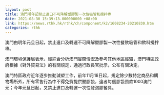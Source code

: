 ```yaml
---
layout: post
title: 澳門明年起禁止進口不可降解塑膠製一次性吸管和攪拌棒
date: 2021-08-30 15:39:13.000000000 +08:00
link: https://news.rthk.hk/rthk/ch/component/k2/1608234-20210830.htm
categories: rthk
---
```


澳門由明年元旦日起，禁止進口及轉運不可降解塑膠製一次性餐飲吸管和飲料攪拌棒。

澳門環境保護局表示，經綜合分析澳門實際情況及參考其他地區經驗，澳門特區政府根據《對外貿易法》的有關規定，通過行政長官批示，公布有關決定。

澳門特區政府近年逐步推動減塑工作，前年11月18日起，規定除少數特定商品和購物場所外，所有零售行為中不得免費提供塑膠袋，違者每個膠袋罰款1000澳門元；今年元旦日起，又禁止進口及轉運一次性發泡膠餐具。
